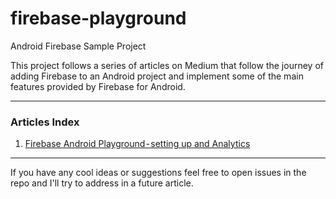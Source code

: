 # firebase-playground
Android Firebase Sample Project

This project follows a series of articles on Medium that follow the journey of adding Firebase to an Android project
and implement some of the main features provided by Firebase for Android.


----

### Articles Index
1. [Firebase Android Playground - setting up and Analytics](https://medium.com/@jcmsalves/firebase-android-playground-9f47a218e792 "Firebase Android Playground - setting up and Analytics")

----

If you have any cool ideas or suggestions feel free to open issues in the repo and I'll try to address in a future article.
